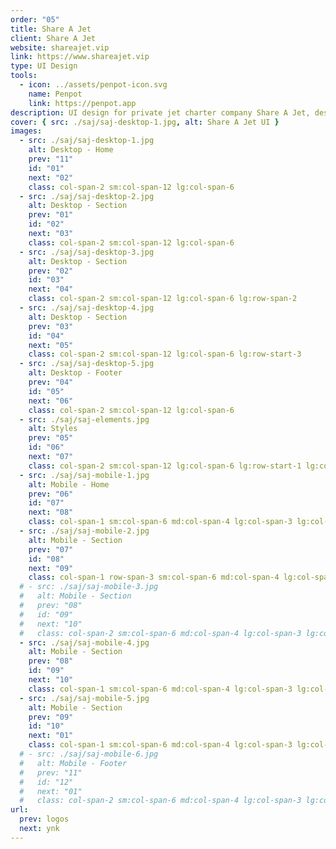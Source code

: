 ```yaml
---
order: "05"
title: Share A Jet
client: Share A Jet
website: shareajet.vip
link: https://www.shareajet.vip
type: UI Design
tools:
  - icon: ../assets/penpot-icon.svg
    name: Penpot
    link: https://penpot.app
description: UI design for private jet charter company Share A Jet, designed in Penpot.
cover: { src: ./saj/saj-desktop-1.jpg, alt: Share A Jet UI }
images:
  - src: ./saj/saj-desktop-1.jpg
    alt: Desktop - Home
    prev: "11"
    id: "01"
    next: "02"
    class: col-span-2 sm:col-span-12 lg:col-span-6
  - src: ./saj/saj-desktop-2.jpg
    alt: Desktop - Section
    prev: "01"
    id: "02"
    next: "03"
    class: col-span-2 sm:col-span-12 lg:col-span-6
  - src: ./saj/saj-desktop-3.jpg
    alt: Desktop - Section
    prev: "02"
    id: "03"
    next: "04"
    class: col-span-2 sm:col-span-12 lg:col-span-6 lg:row-span-2
  - src: ./saj/saj-desktop-4.jpg
    alt: Desktop - Section
    prev: "03"
    id: "04"
    next: "05"
    class: col-span-2 sm:col-span-12 lg:col-span-6 lg:row-start-3
  - src: ./saj/saj-desktop-5.jpg
    alt: Desktop - Footer
    prev: "04"
    id: "05"
    next: "06"
    class: col-span-2 sm:col-span-12 lg:col-span-6
  - src: ./saj/saj-elements.jpg
    alt: Styles
    prev: "05"
    id: "06"
    next: "07"
    class: col-span-2 sm:col-span-12 lg:col-span-6 lg:row-start-1 lg:col-start-7 lg:row-span-2 lg:mt-auto
  - src: ./saj/saj-mobile-1.jpg
    alt: Mobile - Home
    prev: "06"
    id: "07"
    next: "08"
    class: col-span-1 sm:col-span-6 md:col-span-4 lg:col-span-3 lg:col-start-7 lg:row-start-3 lg:mt-auto
  - src: ./saj/saj-mobile-2.jpg
    alt: Mobile - Section
    prev: "07"
    id: "08"
    next: "09"
    class: col-span-1 row-span-3 sm:col-span-6 md:col-span-4 lg:col-span-3 lg:col-start-7 lg:row-start-4 lg:row-span-4
  # - src: ./saj/saj-mobile-3.jpg
  #   alt: Mobile - Section
  #   prev: "08"
  #   id: "09"
  #   next: "10"
  #   class: col-span-2 sm:col-span-6 md:col-span-4 lg:col-span-3 lg:col-start-7 lg:row-start-8 lg:row-span-2
  - src: ./saj/saj-mobile-4.jpg
    alt: Mobile - Section
    prev: "08"
    id: "09"
    next: "10"
    class: col-span-1 sm:col-span-6 md:col-span-4 lg:col-span-3 lg:col-start-10 lg:row-start-3 lg:mt-auto
  - src: ./saj/saj-mobile-5.jpg
    alt: Mobile - Section
    prev: "09"
    id: "10"
    next: "01"
    class: col-span-1 sm:col-span-6 md:col-span-4 lg:col-span-3 lg:col-start-10 lg:row-start-4 lg:row-span-3
  # - src: ./saj/saj-mobile-6.jpg
  #   alt: Mobile - Footer
  #   prev: "11"
  #   id: "12"
  #   next: "01"
  #   class: col-span-2 sm:col-span-6 md:col-span-4 lg:col-span-3 lg:col-start-10 lg:row-start-7 lg:row-span-2
url:
  prev: logos
  next: ynk
---
```

